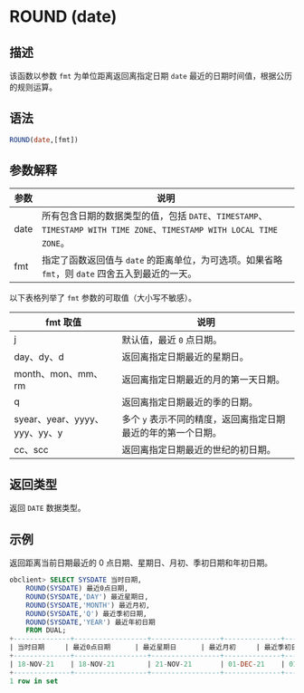 ROUND (date) 
=================================



描述 
-----------------------

该函数以参数 `fmt` 为单位距离返回离指定日期 `date` 最近的日期时间值，根据公历的规则运算。

语法 
-----------------------

```sql
ROUND(date,[fmt])
```



参数解释 
-------------------------



|  参数  |                                                说明                                                |
|------|--------------------------------------------------------------------------------------------------|
| date | 所有包含日期的数据类型的值，包括 `DATE`、`TIMESTAMP`、`TIMESTAMP WITH TIME ZONE`、`TIMESTAMP WITH LOCAL TIME ZONE`。 |
| fmt  | 指定了函数返回值与 `date` 的距离单位，为可选项。如果省略 `fmt`，则 `date` 四舍五入到最近的一天。                                      |



以下表格列举了 `fmt` 参数的可取值（大小写不敏感）。


|        **fmt** 取值        |              **说明**               |
|--------------------------|-----------------------------------|
| j                        | 默认值，最近 `0` 点日期。                   |
| day、dy、d                 | 返回离指定日期最近的星期日。                    |
| month、mon、mm、rm          | 返回离指定日期最近的月的第一天日期。                |
| q                        | 返回离指定日期最近的季的日期。                   |
| syear、year、yyyy、yyy、yy、y | 多个 `y` 表示不同的精度，返回离指定日期最近的年的第一个日期。 |
| cc、scc                   | 返回离指定日期最近的世纪的初日期。                 |



返回类型 
-------------------------

返回 `DATE` 数据类型。

示例 
-----------------------

返回距离当前日期最近的 0 点日期、星期日、月初、季初日期和年初日期。

```sql
obclient> SELECT SYSDATE 当时日期,
    ROUND(SYSDATE) 最近0点日期,
    ROUND(SYSDATE,'DAY') 最近星期日,
    ROUND(SYSDATE,'MONTH') 最近月初,
    ROUND(SYSDATE,'Q') 最近季初日期,
    ROUND(SYSDATE,'YEAR') 最近年初日期
    FROM DUAL;
+--------------+------------------+-----------------+--------------+--------------------+--------------------+
| 当时日期     | 最近0点日期      | 最近星期日      | 最近月初     | 最近季初日期       | 最近年初日期       |
+--------------+------------------+-----------------+--------------+--------------------+--------------------+
| 18-NOV-21    | 18-NOV-21        | 21-NOV-21       | 01-DEC-21    | 01-JAN-22          | 01-JAN-22          |
+--------------+------------------+-----------------+--------------+--------------------+--------------------+
1 row in set
```



